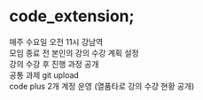 # __code_extension__;

 매주 수요일 오전 11시 강남역<br/>
 모임 종료 전 본인의 강의 수강 계획 설정<br/>
 강의 수강 후 진행 과정 공개<br/>
 공통 과제 git upload<br/>
 code plus 2개 계정 운영 (열품타로 강의 수강 현황 공개)<br/>
 
